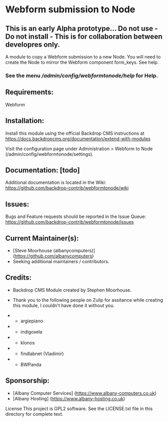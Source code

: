 # Webform submission to Node
## This is an early Alpha prototype... Do not use - Do not install - This is for collaboration between developres only.

A module to copy a Webform submission to a new Node.  You will need to create the Node to mirror the Webform component form_keys.  See help.

### See the menu ***/admin/config/webformtonode/help*** for Help.


## Requirements:
Webform

## Installation:
Install this module using the official Backdrop CMS instructions at https://docs.backdropcms.org/documentation/extend-with-modules

Visit the configuration page under Administration > Webform to Node (/admin/config/webformtonode/settings).

## Documentation: [todo]
Additional documentation is located in the Wiki: https://github.com/backdrop-contrib/webformtonode/wiki

## Issues:
Bugs and Feature requests should be reported in the Issue Queue: https://github.com/backdrop-contrib/webformtonode/issues

## Current Maintainer(s):
- [Steve Moorhouse (albanycomputers)] (https://github.com/albanycomputers)
- Seeking additional maintainers / contributors.

## Credits:
- Backdrop CMS Module created by Stephen Moorhouse.

- Thank you to the following people on Zulip for assitance while creating this module, I couldn't have done it without you.
- * argiepiano
- * indigoxela
- * klonos
- * findlabnet (Vladimir)
- * BWPanda

## Sponsorship:
 - [Albany Computer Services] (https://www.albany-computers.co.uk)
 - [Albany Hosting] (https://www.albany-hosting.co.uk)

License
This project is GPL2 software. See the LICENSE.txt file in this directory for complete text.
